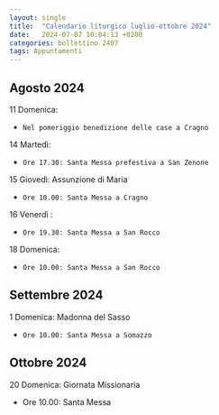 ```yaml
---
layout: single
title:  "Calendario liturgico luglio-ottobre 2024"
date:   2024-07-07 10:04:13 +0200
categories: bollettino 2407
tags: Appuntamenti
---
```


## Agosto 2024

11   Domenica:

-     Nel pomeriggio benedizione delle case a Cragno

14   Martedì:

-     Ore 17.30: Santa Messa prefestiva a San Zenone

15   Giovedì: Assunzione di Maria

-     Ore 10.00: Santa Messa a Cragno

16   Venerdì :

-     Ore 19.30: Santa Messa a San Rocco

18   Domenica:

-     Ore 10.00: Santa Messa a San Rocco

## Settembre 2024

1   Domenica: Madonna del Sasso

-     Ore 10.00: Santa Messa a Somazzo

## Ottobre 2024

20   Domenica: Giornata Missionaria

- Ore 10.00: Santa Messa


